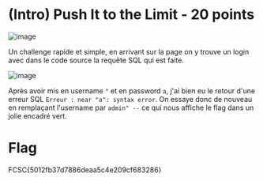 # (Intro) Push It to the Limit - 20 points

![image](https://siraak.please-fuck.me/P07YLl.png)

Un challenge rapide et simple, en arrivant sur la page on y trouve un login avec dans le code source la requête SQL qui est faite.

![image](https://siraak.please-fuck.me/lp3dvi.png)

Après avoir mis en username `"` et en password `a`, j'ai bien eu le retour d'une erreur SQL `Erreur : near "a": syntax error`.
On essaye donc de nouveau en remplaçant l'username par `admin" --` ce qui nous affiche le flag dans un jolie encadré vert.

# Flag
FCSC{5012fb37d7886deaa5c4e209cf683286}
